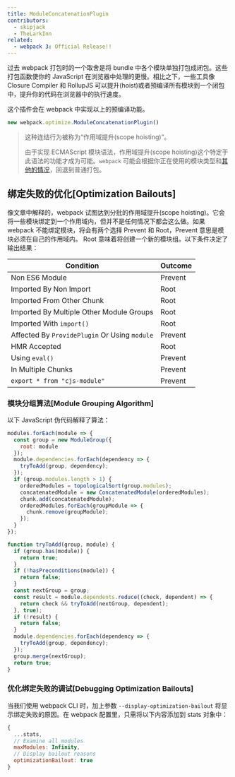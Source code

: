 ```yaml
---
title: ModuleConcatenationPlugin
contributors:
  - skipjack
  - TheLarkInn
related:
  - webpack 3: Official Release!!
---
```


过去 webpack 打包时的一个取舍是将 bundle 中各个模块单独打包成闭包。这些打包函数使你的 JavaScript 在浏览器中处理的更慢。相比之下，一些工具像 Closure Compiler 和 RollupJS 可以提升(hoist)或者预编译所有模块到一个闭包中，提升你的代码在浏览器中的执行速度。

这个插件会在 webpack 中实现以上的预编译功能。

``` js
new webpack.optimize.ModuleConcatenationPlugin()
```

> 这种连结行为被称为“作用域提升(scope hoisting)”。
>
> 由于实现 ECMAScript 模块语法，作用域提升(scope hoisting)这个特定于此语法的功能才成为可能。`webpack` 可能会根据你正在使用的模块类型和[其他的情况](https://medium.com/webpack/webpack-freelancing-log-book-week-5-7-4764be3266f5)，回退到普通打包。


## 绑定失败的优化[Optimization Bailouts]

像文章中解释的，webpack 试图达到分批的作用域提升(scope hoisting)。它会将一些模块绑定到一个作用域内，但并不是任何情况下都会这么做。如果 webpack 不能绑定模块，将会有两个选择 Prevent 和 Root，Prevent 意思是模块必须在自己的作用域内。 Root 意味着将创建一个新的模块组。以下条件决定了输出结果：

Condition                                     | Outcome
--------------------------------------------- | --------
Non ES6 Module                                | Prevent
Imported By Non Import                        | Root
Imported From Other Chunk                     | Root
Imported By Multiple Other Module Groups      | Root
Imported With `import()`                      | Root
Affected By `ProvidePlugin` Or Using `module` | Prevent
HMR Accepted                                  | Root
Using `eval()`                                | Prevent
In Multiple Chunks                            | Prevent
`export * from "cjs-module"`                  | Prevent


### 模块分组算法[Module Grouping Algorithm]

以下 JavaScript 伪代码解释了算法：

```js
modules.forEach(module => {
  const group = new ModuleGroup({
    root: module
  });
  module.dependencies.forEach(dependency => {
    tryToAdd(group, dependency);
  });
  if (group.modules.length > 1) {
    orderedModules = topologicalSort(group.modules);
    concatenatedModule = new ConcatenatedModule(orderedModules);
    chunk.add(concatenatedModule);
    orderedModules.forEach(groupModule => {
      chunk.remove(groupModule);
    });
  }
});

function tryToAdd(group, module) {
  if (group.has(module)) {
    return true;
  }
  if (!hasPreconditions(module)) {
    return false;
  }
  const nextGroup = group;
  const result = module.dependents.reduce((check, dependent) => {
    return check && tryToAdd(nextGroup, dependent);
  }, true);
  if (!result) {
    return false;
  }
  module.dependencies.forEach(dependency => {
    tryToAdd(group, dependency);
  });
  group.merge(nextGroup);
  return true;
}
```


### 优化绑定失败的调试[Debugging Optimization Bailouts]

当我们使用 webpack CLI 时，加上参数 `--display-optimization-bailout` 将显示绑定失败的原因。在 webpack 配置里，只需将以下内容添加到 stats 对象中：

```js
{
  ...stats,
  // Examine all modules
  maxModules: Infinity,
  // Display bailout reasons
  optimizationBailout: true
}
```
